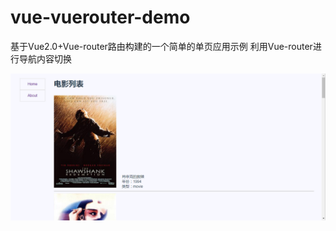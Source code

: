 # vue-vuerouter-demo
基于Vue2.0+Vue-router路由构建的一个简单的单页应用示例
利用Vue-router进行导航内容切换

![最终成像界面](https://github.com/cqtangsong/vue-demo/blob/master/src/assets/1533810291(1).png)
